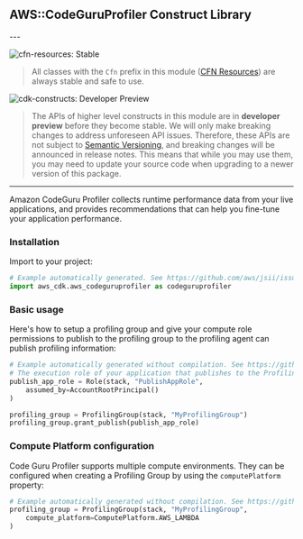 ## AWS::CodeGuruProfiler Construct Library

<!--BEGIN STABILITY BANNER-->---


![cfn-resources: Stable](https://img.shields.io/badge/cfn--resources-stable-success.svg?style=for-the-badge)

> All classes with the `Cfn` prefix in this module ([CFN Resources](https://docs.aws.amazon.com/cdk/latest/guide/constructs.html#constructs_lib)) are always stable and safe to use.

![cdk-constructs: Developer Preview](https://img.shields.io/badge/cdk--constructs-developer--preview-informational.svg?style=for-the-badge)

> The APIs of higher level constructs in this module are in **developer preview** before they become stable. We will only make breaking changes to address unforeseen API issues. Therefore, these APIs are not subject to [Semantic Versioning](https://semver.org/), and breaking changes will be announced in release notes. This means that while you may use them, you may need to update your source code when upgrading to a newer version of this package.

---
<!--END STABILITY BANNER-->

Amazon CodeGuru Profiler collects runtime performance data from your live applications, and provides recommendations that can help you fine-tune your application performance.

### Installation

Import to your project:

```python
# Example automatically generated. See https://github.com/aws/jsii/issues/826
import aws_cdk.aws_codeguruprofiler as codeguruprofiler
```

### Basic usage

Here's how to setup a profiling group and give your compute role permissions to publish to the profiling group to the profiling agent can publish profiling information:

```python
# Example automatically generated without compilation. See https://github.com/aws/jsii/issues/826
# The execution role of your application that publishes to the ProfilingGroup via CodeGuru Profiler Profiling Agent. (the following is merely an example)
publish_app_role = Role(stack, "PublishAppRole",
    assumed_by=AccountRootPrincipal()
)

profiling_group = ProfilingGroup(stack, "MyProfilingGroup")
profiling_group.grant_publish(publish_app_role)
```

### Compute Platform configuration

Code Guru Profiler supports multiple compute environments.
They can be configured when creating a Profiling Group by using the `computePlatform` property:

```python
# Example automatically generated without compilation. See https://github.com/aws/jsii/issues/826
profiling_group = ProfilingGroup(stack, "MyProfilingGroup",
    compute_platform=ComputePlatform.AWS_LAMBDA
)
```
